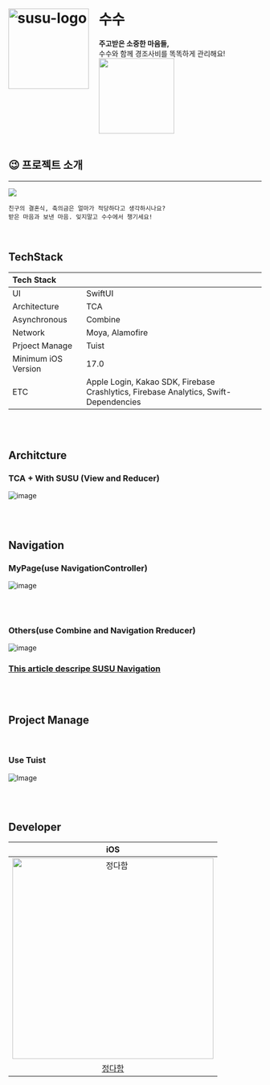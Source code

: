 # <img width="160" style="margin-right: 20px" align=left alt="susu-logo" src="https://github.com/ok-su-su/.github/assets/67852689/0111afbf-fc8f-4693-b022-1af946fdf2cf"/> 수수

**주고받은 소중한 마음들,** <br/>
수수와 함께 경조사비를 똑똑하게 관리해요!<br/>
</a>
<a href="https://apps.apple.com/kr/app/%EC%88%98%EC%88%98-susu/id6503701515?l=en-GB" target="_blank">
<img style="margin-right: 0px" src="https://developer.apple.com/news/images/download-on-the-app-store-badge.png" width="150" />
</a>
   <br/><br/>

## 😉 프로젝트 소개

<hr>
<img src="https://github.com/YAPP-Github/oksusu-susu-android/assets/69582122/ed04eee2-7c77-42b2-98e7-21154975418b"/>

```
친구의 결혼식, 축의금은 얼마가 적당하다고 생각하시나요?
받은 마음과 보낸 마음. 잊지말고 수수에서 챙기세요!
```

<br>

[//]: # (## 💫 주요 기능 소개)

[//]: # (<hr>)

[//]: # (발표 ppt 내용 보고 추가 예정)



## TechStack

| Tech Stack    |                                                     |
|:--------------|:----------------------------------------------------|
| UI            | SwiftUI                                             |
| Architecture  | TCA                                                 |
| Asynchronous  | Combine                                             |
| Network       | Moya, Alamofire                                     |
| Prjoect Manage| Tuist                                               |
| Minimum iOS Version   | 17.0                                        |
| ETC           | Apple Login, Kakao SDK, Firebase Crashlytics, Firebase Analytics, Swift-Dependencies |


<br/><br/>

## Architcture

### TCA + With SUSU (View and Reducer)

![image](https://github.com/user-attachments/assets/f82105a6-f2fb-421d-95ae-c30d8f08e26d)

<br/><br/>

## Navigation 

### MyPage(use NavigationController)
![image](https://github.com/user-attachments/assets/9f38f52d-67fa-45f2-a9a8-1f74be493d30)

<br/><br/>

### Others(use Combine and Navigation Rreducer)

![image](https://github.com/user-attachments/assets/60dd5bea-a9c1-4ee8-b8e2-c0b0da033427)


### [This article descripe SUSU Navigation](https://velog.io/@seemaster300/SUSU-수수앱에서-Navigation-방식을-정의하기-TCA-With-Navigation)
 
<br/><br/>



## Project Manage

<br>

### Use Tuist 

![Image](https://github.com/ok-su-su/iOS/blob/feature/384/graph.png?raw=true)

<br/><br/>

## Developer
|iOS|
|:-:|
| <img src="https://github.com/MaraMincho.png" width=400px alt="정다함"/>|
|[정다함](https://github.com/MaraMincho)|


